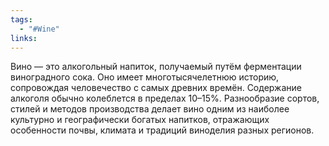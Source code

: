 ```yaml
---
tags:
  - "#Wine"
links:
---
```

Вино — это алкогольный напиток, получаемый путём ферментации виноградного сока. Оно имеет многотысячелетнюю историю, сопровождая человечество с самых древних времён. Содержание алкоголя обычно колеблется в пределах 10–15%. Разнообразие сортов, стилей и методов производства делает вино одним из наиболее культурно и географически богатых напитков, отражающих особенности почвы, климата и традиций виноделия разных регионов.